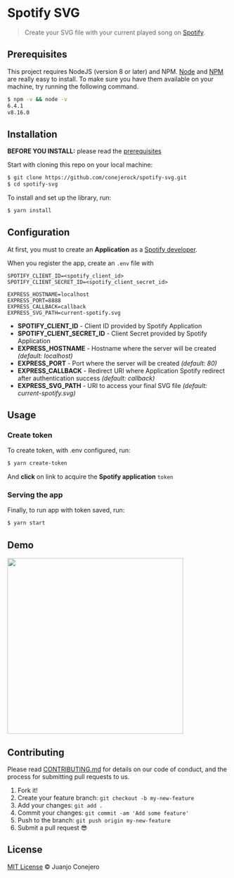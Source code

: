 # Spotify SVG

> Create your SVG file with your current played song on [Spotify](https://spotify.com).

## Prerequisites

This project requires NodeJS (version 8 or later) and NPM.
[Node](http://nodejs.org/) and [NPM](https://npmjs.org/) are really easy to install.
To make sure you have them available on your machine,
try running the following command.

```sh
$ npm -v && node -v
6.4.1
v8.16.0
```

## Installation

**BEFORE YOU INSTALL:** please read the [prerequisites](#prerequisites)

Start with cloning this repo on your local machine:

```sh
$ git clone https://github.com/conejerock/spotify-svg.git
$ cd spotify-svg
```

To install and set up the library, run:

```sh
$ yarn install
```

## Configuration

At first, you must to create an **Application** as a [Spotify developer](https://developer.spotify.com/dashboard/applications).

When you register the app, create an `.env` file with

```dotenv
SPOTIFY_CLIENT_ID=<spotify_client_id>
SPOTIFY_CLIENT_SECRET_ID=<spotify_client_secret_id>

EXPRESS_HOSTNAME=localhost 
EXPRESS_PORT=8888 
EXPRESS_CALLBACK=callback 
EXPRESS_SVG_PATH=current-spotify.svg 
```

* **SPOTIFY_CLIENT_ID** - Client ID provided by Spotify Application
* **SPOTIFY_CLIENT_SECRET_ID** - Client Secret provided by Spotify Application
* **EXPRESS_HOSTNAME** - Hostname where the server will be created *(default: localhost)*
* **EXPRESS_PORT** - Port where the server will be created *(default: 80)*
* **EXPRESS_CALLBACK** - Redirect URI where Application Spotify redirect after authentication success *(default: callback)*
* **EXPRESS_SVG_PATH** - URI to access your final SVG file *(default: current-spotify.svg)*

## Usage
### Create token
To create token, with .env configured, run:
```sh
$ yarn create-token
```
And **click** on link to acquire the **Spotify application** `token`

### Serving the app
Finally, to run app with token saved, run:

```sh
$ yarn start
```

## Demo
<img src="http://spotify-svg.juanjoconejero.com:80/current-spotify.svg" data-canonical-src="http://spotify-svg.juanjoconejero.com:80/current-spotify.svg" width="400" />


## Contributing

Please read [CONTRIBUTING.md](https://github.com/github/docs/blob/main/CONTRIBUTING.md) for details on our code of conduct, and the process for submitting pull requests to us.

1.  Fork it!
2.  Create your feature branch: `git checkout -b my-new-feature`
3.  Add your changes: `git add .`
4.  Commit your changes: `git commit -am 'Add some feature'`
5.  Push to the branch: `git push origin my-new-feature`
6.  Submit a pull request :sunglasses:


## License

[MIT License](https://github.com/conejerock/spotify-svg/blob/main/LICENSE) © Juanjo Conejero
